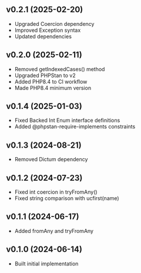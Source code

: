 ## v0.2.1 (2025-02-20)
* Upgraded Coercion dependency
* Improved Exception syntax
* Updated dependencies

## v0.2.0 (2025-02-11)
* Removed getIndexedCases() method
* Upgraded PHPStan to v2
* Added PHP8.4 to CI workflow
* Made PHP8.4 minimum version

## v0.1.4 (2025-01-03)
* Fixed Backed Int Enum interface definitions
* Added @phpstan-require-implements constraints

## v0.1.3 (2024-08-21)
* Removed Dictum dependency

## v0.1.2 (2024-07-23)
* Fixed int coercion in tryFromAny()
* Fixed string comparison with ucfirst(name)

## v0.1.1 (2024-06-17)
* Added fromAny and tryFromAny

## v0.1.0 (2024-06-14)
* Built initial implementation

